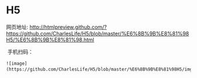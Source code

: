 # H5
  网页地址:
  http://htmlpreview.github.com/?https://github.com/CharlesLife/H5/blob/master/%E6%8B%9B%E8%81%98H5/%E6%8B%9B%E8%81%98.html

  手机扫码：
    
    ![image](https://github.com/CharlesLife/H5/blob/master/%E6%8B%9B%E8%81%98H5/img/1514781889.png)

